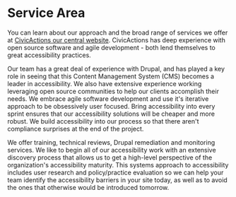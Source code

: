 # Service Area

You can learn about our approach and the broad range of services we offer at [CivicActions our central website](https://civicactions.com/approach). CivicActions has deep experience with open source software and agile development - both lend themselves to great accessibility practices. 

Our team has a great deal of experience with Drupal, and has played a key role in seeing that this Content Management System (CMS) becomes a leader in accessibility. We also have extensive experience working leveraging open source communities to help our clients accomplish their needs. We embrace agile software development and use it's iterative approach to be obsessively user focused. Bring accessibility into every sprint ensures that our accessibility solutions will be cheaper and more robust. We build accessibility into our process so that there aren't compliance surprises at the end of the project. 

We offer training, technical reviews, Drupal remediation and monitoring services. We like to begin all of our accessibility work with an extensive discovery process that allows us to get a high-level perspective of the organization's accessibility maturity. This systems approach to accessibility includes user research and policy/practice evaluation so we can help your team identify the accessibility barriers in your site today, as well as to avoid the ones that otherwise would be introduced tomorrow. 
